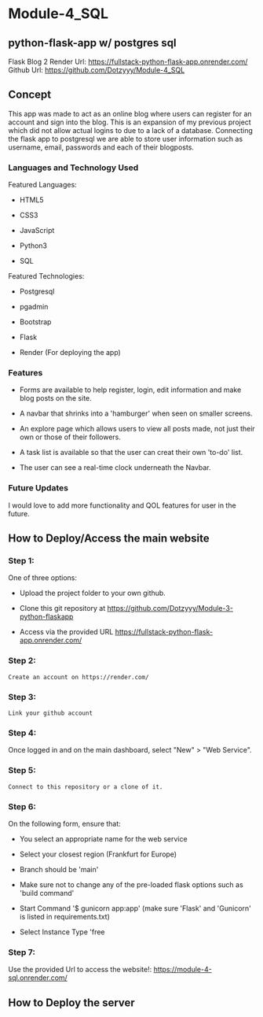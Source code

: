 # Module-4_SQL
## python-flask-app w/ postgres sql
Flask Blog 2
Render Url: https://fullstack-python-flask-app.onrender.com/
Github Url: https://github.com/Dotzyyy/Module-4_SQL

## Concept

This app was made to act as an online blog where users can register for an account and sign into the blog. This is an expansion of my previous project
which did not allow actual logins to due to a lack of a database. Connecting the flask app to postgresql we are able to store user information such as username, email, passwords and each of their blogposts.

### Languages and Technology Used

Featured Languages:

* HTML5

* CSS3

* JavaScript

* Python3

* SQL

Featured Technologies:

* Postgresql

* pgadmin

* Bootstrap 

* Flask

* Render (For deploying the app)

### Features



* Forms are available to help register, login, edit information and make blog posts on the site.

* A navbar that shrinks into a 'hamburger' when seen on smaller screens.

* An explore page which allows users to view all posts made, not just their own or those of their followers.

* A task list is available so that the user can creat their own 'to-do' list.

* The user can see a real-time clock underneath the Navbar.




### Future Updates

I would love to add more functionality and QOL features for user in the future.

## How to Deploy/Access the main website

### Step 1:

One of three options:

* Upload the project folder to your own github.

* Clone this git repository at https://github.com/Dotzyyy/Module-3-python-flaskapp

* Access via the provided URL https://fullstack-python-flask-app.onrender.com/

### Step 2:
    
    Create an account on https://render.com/

### Step 3:

    Link your github account

### Step 4:

   Once logged in and on the main dashboard, select "New" > "Web Service".

### Step 5:

    Connect to this repository or a clone of it.

### Step 6:

On the following form, ensure that:

* You select an appropriate name for the web service

* Select your closest region (Frankfurt for Europe)

* Branch should be 'main'

* Make sure not to change any of the pre-loaded flask options such as 'build command'

* Start Command '$ gunicorn app:app' (make sure 'Flask' and 'Gunicorn' is listed in requirements.txt)

* Select Instance Type 'free

### Step 7:

Use the provided Url to access the website!:
    https://module-4-sql.onrender.com/


## How to Deploy the server


